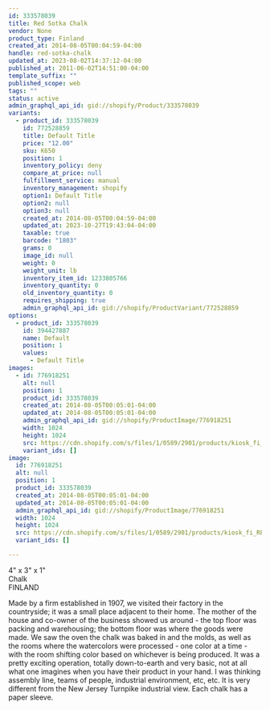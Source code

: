 ```yaml
---
id: 333578039
title: Red Sotka Chalk
vendor: None
product_type: Finland
created_at: 2014-08-05T00:04:59-04:00
handle: red-sotka-chalk
updated_at: 2023-08-02T14:37:12-04:00
published_at: 2011-06-02T14:51:00-04:00
template_suffix: ""
published_scope: web
tags: ""
status: active
admin_graphql_api_id: gid://shopify/Product/333578039
variants:
  - product_id: 333578039
    id: 772528859
    title: Default Title
    price: "12.00"
    sku: K650
    position: 1
    inventory_policy: deny
    compare_at_price: null
    fulfillment_service: manual
    inventory_management: shopify
    option1: Default Title
    option2: null
    option3: null
    created_at: 2014-08-05T00:04:59-04:00
    updated_at: 2023-10-27T19:43:04-04:00
    taxable: true
    barcode: "1803"
    grams: 0
    image_id: null
    weight: 0
    weight_unit: lb
    inventory_item_id: 1233805766
    inventory_quantity: 0
    old_inventory_quantity: 0
    requires_shipping: true
    admin_graphql_api_id: gid://shopify/ProductVariant/772528859
options:
  - product_id: 333578039
    id: 394427887
    name: Default
    position: 1
    values:
      - Default Title
images:
  - id: 776918251
    alt: null
    position: 1
    product_id: 333578039
    created_at: 2014-08-05T00:05:01-04:00
    updated_at: 2014-08-05T00:05:01-04:00
    admin_graphql_api_id: gid://shopify/ProductImage/776918251
    width: 1024
    height: 1024
    src: https://cdn.shopify.com/s/files/1/0589/2901/products/kiosk_fi_REDCHALK.jpeg?v=1407211501
    variant_ids: []
image:
  id: 776918251
  alt: null
  position: 1
  product_id: 333578039
  created_at: 2014-08-05T00:05:01-04:00
  updated_at: 2014-08-05T00:05:01-04:00
  admin_graphql_api_id: gid://shopify/ProductImage/776918251
  width: 1024
  height: 1024
  src: https://cdn.shopify.com/s/files/1/0589/2901/products/kiosk_fi_REDCHALK.jpeg?v=1407211501
  variant_ids: []

---
```


4" x 3" x 1"  
Chalk  
FINLAND

Made by a firm established in 1907, we visited their factory in the countryside; it was a small place adjacent to their home. The mother of the house and co-owner of the business showed us around - the top floor was packing and warehousing; the bottom floor was where the goods were made. We saw the oven the chalk was baked in and the molds, as well as the rooms where the watercolors were processed - one color at a time - with the room shifting color based on whichever is being produced. It was a pretty exciting operation, totally down-to-earth and very basic, not at all what one imagines when you have their product in your hand. I was thinking assembly line, teams of people, industrial environment, etc, etc. It is very different from the New Jersey Turnpike industrial view. Each chalk has a paper sleeve.